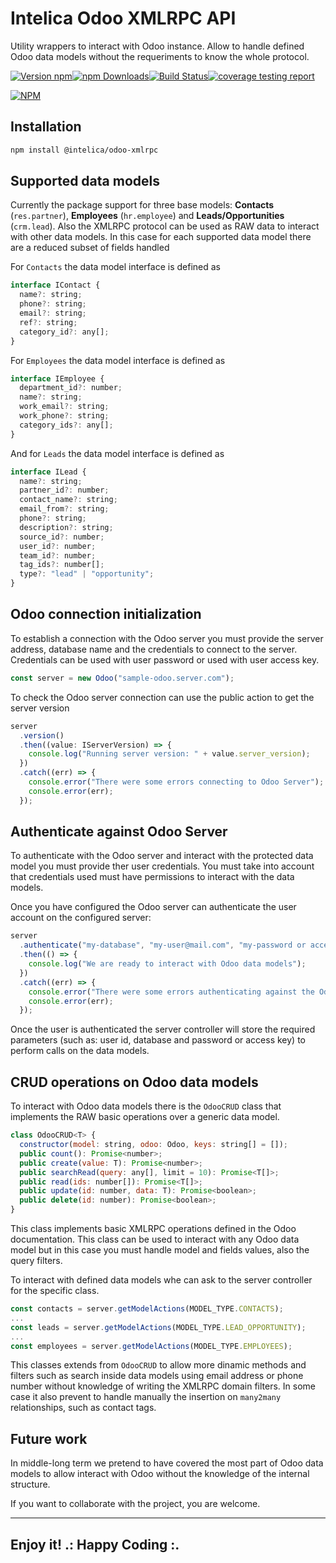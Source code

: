 # Intelica Odoo XMLRPC API

Utility wrappers to interact with Odoo instance. Allow to handle defined Odoo data models without the requeriments to know the whole protocol.

[![Version npm](https://img.shields.io/npm/v/@intelica/odoo-xmlrpc.svg?style=flat-square)](https://www.npmjs.com/package/@intelica/odoo-xmlrpc)[![npm Downloads](https://img.shields.io/npm/dm/@intelica/odoo-xmlrpc.svg?style=flat-square)](https://npmcharts.com/compare/@intelica/odoo-xmlrpc?minimal=true)[![Build Status](https://gitlab.com/ecualead/msg/badges/master/pipeline.svg)](https://gitlab.com/iecualead/msg)[![coverage testing report](https://gitlab.com/ecualead/msg/badges/master/coverage.svg)](https://gitlab.com/ecualead/msg/-/commits/master)

[![NPM](https://nodei.co/npm/@intelica/odoo-xmlrpc.png?downloads=true&downloadRank=true)](https://nodei.co/npm/@intelica/odoo-xmlrpc/)

## Installation

```bash
npm install @intelica/odoo-xmlrpc
```

## Supported data models

Currently the package support for three base models: **Contacts** (`res.partner`), **Employees** (`hr.employee`) and **Leads/Opportunities** (`crm.lead`). Also the XMLRPC protocol can be used as RAW data to interact with other data models. In this case for each supported data model there are a reduced subset of fields handled

For `Contacts` the data model interface is defined as

```js
interface IContact {
  name?: string;
  phone?: string;
  email?: string;
  ref?: string;
  category_id?: any[];
}
```

For `Employees` the data model interface is defined as

```js
interface IEmployee {
  department_id?: number;
  name?: string;
  work_email?: string;
  work_phone?: string;
  category_ids?: any[];
}
```

And for `Leads` the data model interface is defined as

```js
interface ILead {
  name?: string;
  partner_id?: number;
  contact_name?: string;
  email_from?: string;
  phone?: string;
  description?: string;
  source_id?: number;
  user_id?: number;
  team_id?: number;
  tag_ids?: number[];
  type?: "lead" | "opportunity";
}
```

## Odoo connection initialization

To establish a connection with the Odoo server you must provide the server address, database name and the credentials to connect to the server. Credentials can be used with user password or used with user access key.

```js
const server = new Odoo("sample-odoo.server.com");
```

To check the Odoo server connection can use the public action to get the server version

```js
server
  .version()
  .then((value: IServerVersion) => {
    console.log("Running server version: " + value.server_version);
  })
  .catch((err) => {
    console.error("There were some errors connecting to Odoo Server");
    console.error(err);
  });
```

## Authenticate against Odoo Server

To authenticate with the Odoo server and interact with the protected data model you must provide ther user credentials. You must take into account that credentials used must have permissions to interact with the data models.

Once you have configured the Odoo server can authenticate the user account on the configured server:

```js
server
  .authenticate("my-database", "my-user@mail.com", "my-password or access-key")
  .then(() => {
    console.log("We are ready to interact with Odoo data models");
  })
  .catch((err) => {
    console.error("There were some errors authenticating against the Odoo Server");
    console.error(err);
  });
```

Once the user is authenticated the server controller will store the required parameters (such as: user id, database and password or access key) to perform calls on the data models.

## CRUD operations on Odoo data models

To interact with Odoo data models there is the `OdooCRUD` class that implements the RAW basic operations over a generic data model.

```js
class OdooCRUD<T> {
  constructor(model: string, odoo: Odoo, keys: string[] = []);
  public count(): Promise<number>;
  public create(value: T): Promise<number>;
  public searchRead(query: any[], limit = 10): Promise<T[]>;
  public read(ids: number[]): Promise<T[]>;
  public update(id: number, data: T): Promise<boolean>;
  public delete(id: number): Promise<boolean>;
}
```

This class implements basic XMLRPC operations defined in the Odoo documentation. This class can be used to interact with any Odoo data model but in this case you must handle model and fields values, also the query filters.

To interact with defined data models whe can ask to the server controller for the specific class.

```js
const contacts = server.getModelActions(MODEL_TYPE.CONTACTS);
...
const leads = server.getModelActions(MODEL_TYPE.LEAD_OPPORTUNITY);
...
const employees = server.getModelActions(MODEL_TYPE.EMPLOYEES);
```

This classes extends from `OdooCRUD` to allow more dinamic methods and filters such as search inside data models using email address or phone number without knowledge of writing the XMLRPC domain filters. In some case it also prevent to handle manually the insertion on `many2many` relationships, such as contact tags.

## Future work

In middle-long term we pretend to have covered the most part of Odoo data models to allow interact with Odoo without the knowledge of the internal structure.

If you want to collaborate with the project, you are welcome.

---

## Enjoy it! .: Happy Coding :.
